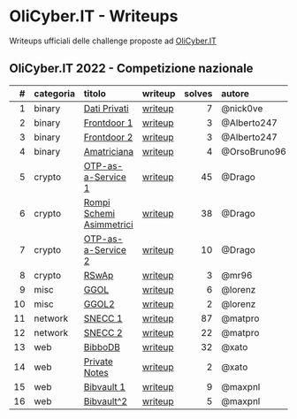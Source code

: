 # OliCyber.IT - Writeups

Writeups ufficiali delle challenge proposte ad [OliCyber.IT](https://olicyber.it/)

## OliCyber.IT 2022 - Competizione nazionale

|   # | categoria | titolo                                                                            | writeup                                 | solves | autore       |
| --: | :-------- | :-------------------------------------------------------------------------------- | :-------------------------------------- | -----: | :----------- |
|   1 | binary    | [Dati Privati](https://training.olicyber.it/challenges#challenge-291)             | [writeup](/2022-nazionale/binary1.md)   |      7 | @nick0ve     |
|   2 | binary    | [Frontdoor 1](https://training.olicyber.it/challenges#challenge-292)              | [writeup](/2022-nazionale/binary2-3.md) |      3 | @Alberto247  |
|   3 | binary    | [Frontdoor 2](https://training.olicyber.it/challenges#challenge-293)              | [writeup](/2022-nazionale/binary2-3.md) |      3 | @Alberto247  |
|   4 | binary    | [Amatriciana](https://training.olicyber.it/challenges#challenge-294)              | [writeup](/2022-nazionale/binary4.md)   |      4 | @OrsoBruno96 |
|   5 | crypto    | [OTP-as-a-Service 1](https://training.olicyber.it/challenges#challenge-295)       | [writeup](/2022-nazionale/crypto1.md)   |     45 | @Drago       |
|   6 | crypto    | [Rompi Schemi Asimmetrici](https://training.olicyber.it/challenges#challenge-296) | [writeup](/2022-nazionale/crypto2.md)   |     38 | @Drago       |
|   7 | crypto    | [OTP-as-a-Service 2](https://training.olicyber.it/challenges#challenge-297)       | [writeup](/2022-nazionale/crypto3.md)   |     10 | @Drago       |
|   8 | crypto    | [RSwAp](https://training.olicyber.it/challenges#challenge-298)                    | [writeup](/2022-nazionale/crypto4.md)   |      3 | @mr96        |
|   9 | misc      | [GGOL](https://training.olicyber.it/challenges#challenge-299)                     | [writeup](/2022-nazionale/misc1.md)     |      6 | @lorenz      |
|  10 | misc      | [GGOL2](https://training.olicyber.it/challenges#challenge-300)                    | [writeup](/2022-nazionale/misc2.md)     |      2 | @lorenz      |
|  11 | network   | [SNECC 1](https://training.olicyber.it/challenges#challenge-301)                  | [writeup](/2022-nazionale/network1.md)  |     87 | @matpro      |
|  12 | network   | [SNECC 2](https://training.olicyber.it/challenges#challenge-302)                  | [writeup](/2022-nazionale/network2.md)  |     22 | @matpro      |
|  13 | web       | [BibboDB](https://training.olicyber.it/challenges#challenge-303)                  | [writeup](/2022-nazionale/web1.md)      |     32 | @xato        |
|  14 | web       | [Private Notes](https://training.olicyber.it/challenges#challenge-304)            | [writeup](/2022-nazionale/web2.md)      |      2 | @xato        |
|  15 | web       | [Bibvault 1](https://training.olicyber.it/challenges#challenge-305)               | [writeup](/2022-nazionale/web3.md)      |      9 | @maxpnl      |
|  16 | web       | [Bibvault^2](https://training.olicyber.it/challenges#challenge-306)               | [writeup](/2022-nazionale/web4.md)      |      5 | @maxpnl      |
